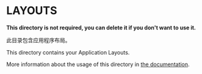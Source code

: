 # LAYOUTS

**This directory is not required, you can delete it if you don't want to use it.**

此目录包含应用程序布局。


This directory contains your Application Layouts.

More information about the usage of this directory in [the documentation](https://nuxtjs.org/guide/views#layouts).
